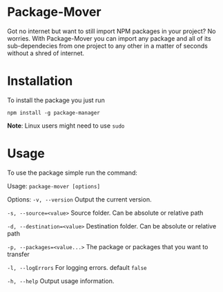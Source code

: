 # Package-Mover
Got no internet but want to still import NPM packages in your project? No worries. With Package-Mover you can import any package and all of its sub-dependecies from one project to any other in a matter of seconds without a shred of internet.

# Installation
To install the package you just run

`npm install -g package-manager`

**Note**: Linux users might need to use `sudo`

# Usage
To use the package simple run the command:

Usage: `package-mover [options]`

Options:
  `-v, --version`              Output the current version.
  
  `-s, --source=<value>`       Source folder. Can be absolute or relative path
  
  `-d, --destination=<value>`  Destination folder. Can be absolute or relative path
  
  `-p, --packages=<value...>`  The package or packages that you want to transfer
  
  `-l, --logErrors`            For logging errors. default `false`
  
  `-h, --help`                 Output usage information.
  
